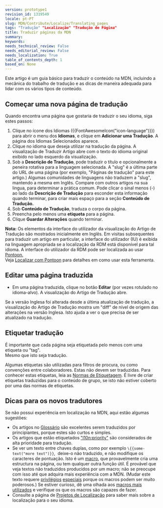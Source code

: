 ```yaml
---
version: prototype1
revision_id: 1319549
locale: pt-PT
slug: MDN/Contribute/Localize/Translating_pages
tags: "Tradução" "Localização" "Tradução de Página"
title: Traduzir páginas da MDN
summary: 
keywords: 
needs_technical_review: False
needs_editorial_review: False
needs_localization: True
table_of_contents_depth: 1
based_on: None
---
```

<p>Este artigo é um guia básico para traduzir o conteúdo na MDN, incluindo a mecânica do trabalho de tradução e as dicas de maneira adequada para lidar com os vários tipos de conteúdo.</p>

<h2 id="Começar_uma_nova_página_de_tradução">Começar uma nova página de tradução</h2>

<p>Quando encontra uma página que gostaria de traduzir o seu idioma, siga estes passos:</p>

<ol>
 <li>Clique no ícone dos Idiomas ({{FontAwesomeIcon("icon-language")}}) para abrir o menu dos <strong>Idiomas</strong>, e clique em <strong>Adicionar uma Tradução</strong>. A página dos Idiomas Selecionados aparece.</li>
 <li>Clique no idioma que deseja utilizar na tradução da página. A visualização de Traduzir Artigo abre com o texto do idioma original exibido no lado esquerdo da visualização.</li>
 <li>Sob a <strong>Descrição de Tradução</strong>, pode traduzir o título e opcionalmente a peneira rotativa para a linguagem selecionada. A "slug" é a última parte do URL de uma página (por exemplo, "Páginas de tradução" para este artigo.) Algumas comunidades de linguagens não traduzem a "slug", mantendo a mesma em Inglês. Compare com outros artigos na sua lingua, para determinar a prática comum. Pode clicar o sinal menos (-) ao lado da <strong>Descrição de Tradução</strong> para esconder esta informação quando terminar, para criar mais espaço para a seção <strong>Conteúdo de Tradução.</strong></li>
 <li>Sob <strong>Conteúdo de Tradução</strong>, traduza o corpo da página.</li>
 <li>Preencha pelo menos uma <strong>etiqueta</strong> para a página.</li>
 <li>Clique <strong>Guardar Alterações</strong> quando terminar.</li>
</ol>

<div class="note"><strong>Nota:</strong> Os elementos da interface do utilizador da visualização do Artigo de Tradução são mostrados inicialmente em Inglês. Em visitas subsequentes para traduzir um artigo em particular, a interface do utilizador (IU) é exibida na linguagem apropriada se a localização da RDM está disponível para tal idioma. A interface do utilizador da RDM pode ser localizada ao usar <a href="https://localize.mozilla.org/projects/mdn/" title="https://localize.mozilla.org/projects/mdn/">Pontoon.</a><br />
Veja <a href="/pt-PT/docs/Mozilla/Localization/Localização_com_Pontoon" title="/en-US/docs/Mozilla/Localization/Localizing_with_Verbatim">Localizar com Pontoon</a> para detalhes em como usar esta ferramenta.</div>

<h2 id="Editar_uma_página_traduzida">Editar uma página traduzida</h2>

<ul>
 <li>Em uma página traduzida, clique no botão <strong>Editar</strong> (por vezes rotulado no idioma-alvo). A visualização do Artigo de Tradução abre.</li>
</ul>

<p>Se a versão Inglesa foi alterada desde a última atualização de tradução, a visualização do Artigo de Tradução mostra um "diff" de nível de origem das alterações na versão Inglesa. Isto ajuda a ver o que precisa de ser atualizado na tradução.</p>

<h2 id="Etiquetar_tradução">Etiquetar tradução</h2>

<p>É importante que cada página seja etiquetada pelo menos com uma etiqueta ou "tag".<br />
 Mesmo que isto seja tradução.</p>

<p>Algumas etiquetas são utilizadas para filtros de procura, ou como convenções entre colaboradores. Estas não devem ser traduzidas. Para conhecer estas etiquetas, leia as <a href="/pt-PT/docs/MDN/Contribute/Localize/Projetos_localização">Normas de Etiquetagem</a>. É livre de criar etiquetas traduzidas para o conteúdo de grupo, se isto não estiver coberto por uma das normas de etiquetas.</p>

<h2 id="Dicas_para_os_novos_tradutores">Dicas para os novos tradutores</h2>

<p>Se não possui&nbsp;experiência&nbsp;em&nbsp;localização na&nbsp;MDN, aqui estão algumas sugestões:</p>

<ul>
 <li>Os artigos no <a href="/pt-PT/docs/Glossário">Glossário</a> são excelentes serem traduzidos por principiantes, porque estes são curtos e simples.</li>
 <li>Os&nbsp;artigos que estão etiquetados <a href="/en-US/docs/tag/l10n%3Apriority">"l10n:priority"</a>&nbsp;são considerados de alta prioridade para tradução.</li>
 <li>Se ver um texto entre chaves duplas, como por exemplo <code>\{{some-text("more text")}}</code>,&nbsp; deixe-o não traduzido, e não modifique&nbsp;os caracteres de&nbsp;pontuação. Isto é um&nbsp;<a href="/en-US/docs/MDN/Contribute/Structures/Macros">macro</a>, que provavelmente cria uma estructura na página, ou tem qualquer outra função útil. É provável que veja textos não traduzidos producidos por um macro; não se preocupe com isso até que adquira mais experiência&nbsp;com a&nbsp;MDN. (Mudar este texto requere <a href="/en-US/docs/MDN/Contribute/Tools/Template_editing">privilégios</a>&nbsp;<a href="/en-US/docs/MDN/Contribute/Tools/Template_editing">especiais</a>&nbsp;porque os macros podem ser muito poderosos.)&nbsp;Se estiver curioso, dê uma olhada aos&nbsp;<a href="/en-US/docs/MDN/Contribute/Structures/Macros/Commonly-used_macros">macros&nbsp;mais utilizados</a>&nbsp;e verifique os que os macros são capazes de fazer.</li>
 <li>Consulte a página de <a href="/pt-PT/docs/MDN/Contribute/Localize/Projetos_localização">Projetos de Localização</a> para saber mais sobre a localização para o seu idioma.</li>
</ul>

<p>&nbsp;</p>

